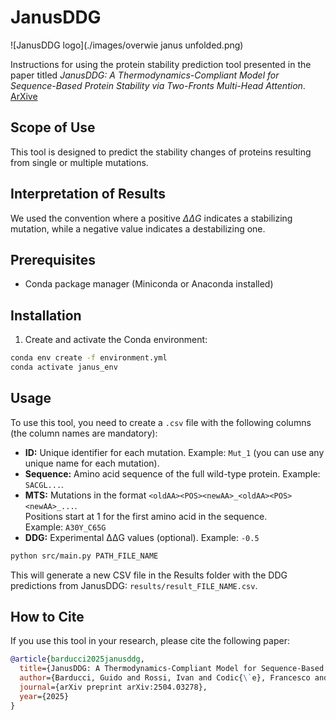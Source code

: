 # JanusDDG  

![JanusDDG logo](./images/overwie janus unfolded.png)


Instructions for using the protein stability prediction tool presented in the paper titled  *JanusDDG: A Thermodynamics-Compliant Model for
Sequence-Based Protein Stability via Two-Fronts Multi-Head
Attention*. [ArXive](https://arxiv.org/pdf/2504.03278)

## Scope of Use

This tool is designed to predict the stability changes of proteins resulting from single or multiple mutations.

## Interpretation of Results

We used the convention where a positive $\Delta\Delta G$ indicates a stabilizing mutation, while a negative value indicates a destabilizing one.

## Prerequisites

- Conda package manager (Miniconda or Anaconda installed)

## Installation

1. Create and activate the Conda environment:
```bash
conda env create -f environment.yml
conda activate janus_env

```

## Usage

To use this tool, you need to create a `.csv` file with the following columns (the column names are mandatory):

- **ID:** Unique identifier for each mutation. Example: `Mut_1` (you can use any unique name for each mutation).
- **Sequence:** Amino acid sequence of the full wild-type protein. Example: `SACGL...`.
- **MTS:** Mutations in the format `<oldAA><POS><newAA>_<oldAA><POS><newAA>_...`.  
  Positions start at 1 for the first amino acid in the sequence.  
  Example: `A30Y_C65G`
- **DDG:** Experimental ΔΔG values (optional). Example: `-0.5`


```sh
python src/main.py PATH_FILE_NAME
```


This will generate a new CSV file in the Results folder with the DDG predictions from JanusDDG:
`results/result_FILE_NAME.csv`.


## How to Cite

If you use this tool in your research, please cite the following paper:

```bibtex
@article{barducci2025janusddg,
  title={JanusDDG: A Thermodynamics-Compliant Model for Sequence-Based Protein Stability via Two-Fronts Multi-Head Attention},
  author={Barducci, Guido and Rossi, Ivan and Codic{\`e}, Francesco and Rollo, Cesare and Repetto, Valeria and Pancotti, Corrado and Iannibelli, Virginia and Sanavia, Tiziana and Fariselli, Piero},
  journal={arXiv preprint arXiv:2504.03278},
  year={2025}
}


